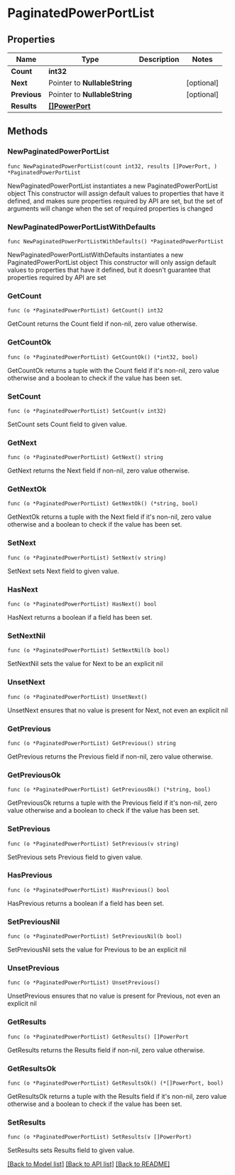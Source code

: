 # PaginatedPowerPortList

## Properties

Name | Type | Description | Notes
------------ | ------------- | ------------- | -------------
**Count** | **int32** |  | 
**Next** | Pointer to **NullableString** |  | [optional] 
**Previous** | Pointer to **NullableString** |  | [optional] 
**Results** | [**[]PowerPort**](PowerPort.md) |  | 

## Methods

### NewPaginatedPowerPortList

`func NewPaginatedPowerPortList(count int32, results []PowerPort, ) *PaginatedPowerPortList`

NewPaginatedPowerPortList instantiates a new PaginatedPowerPortList object
This constructor will assign default values to properties that have it defined,
and makes sure properties required by API are set, but the set of arguments
will change when the set of required properties is changed

### NewPaginatedPowerPortListWithDefaults

`func NewPaginatedPowerPortListWithDefaults() *PaginatedPowerPortList`

NewPaginatedPowerPortListWithDefaults instantiates a new PaginatedPowerPortList object
This constructor will only assign default values to properties that have it defined,
but it doesn't guarantee that properties required by API are set

### GetCount

`func (o *PaginatedPowerPortList) GetCount() int32`

GetCount returns the Count field if non-nil, zero value otherwise.

### GetCountOk

`func (o *PaginatedPowerPortList) GetCountOk() (*int32, bool)`

GetCountOk returns a tuple with the Count field if it's non-nil, zero value otherwise
and a boolean to check if the value has been set.

### SetCount

`func (o *PaginatedPowerPortList) SetCount(v int32)`

SetCount sets Count field to given value.


### GetNext

`func (o *PaginatedPowerPortList) GetNext() string`

GetNext returns the Next field if non-nil, zero value otherwise.

### GetNextOk

`func (o *PaginatedPowerPortList) GetNextOk() (*string, bool)`

GetNextOk returns a tuple with the Next field if it's non-nil, zero value otherwise
and a boolean to check if the value has been set.

### SetNext

`func (o *PaginatedPowerPortList) SetNext(v string)`

SetNext sets Next field to given value.

### HasNext

`func (o *PaginatedPowerPortList) HasNext() bool`

HasNext returns a boolean if a field has been set.

### SetNextNil

`func (o *PaginatedPowerPortList) SetNextNil(b bool)`

 SetNextNil sets the value for Next to be an explicit nil

### UnsetNext
`func (o *PaginatedPowerPortList) UnsetNext()`

UnsetNext ensures that no value is present for Next, not even an explicit nil
### GetPrevious

`func (o *PaginatedPowerPortList) GetPrevious() string`

GetPrevious returns the Previous field if non-nil, zero value otherwise.

### GetPreviousOk

`func (o *PaginatedPowerPortList) GetPreviousOk() (*string, bool)`

GetPreviousOk returns a tuple with the Previous field if it's non-nil, zero value otherwise
and a boolean to check if the value has been set.

### SetPrevious

`func (o *PaginatedPowerPortList) SetPrevious(v string)`

SetPrevious sets Previous field to given value.

### HasPrevious

`func (o *PaginatedPowerPortList) HasPrevious() bool`

HasPrevious returns a boolean if a field has been set.

### SetPreviousNil

`func (o *PaginatedPowerPortList) SetPreviousNil(b bool)`

 SetPreviousNil sets the value for Previous to be an explicit nil

### UnsetPrevious
`func (o *PaginatedPowerPortList) UnsetPrevious()`

UnsetPrevious ensures that no value is present for Previous, not even an explicit nil
### GetResults

`func (o *PaginatedPowerPortList) GetResults() []PowerPort`

GetResults returns the Results field if non-nil, zero value otherwise.

### GetResultsOk

`func (o *PaginatedPowerPortList) GetResultsOk() (*[]PowerPort, bool)`

GetResultsOk returns a tuple with the Results field if it's non-nil, zero value otherwise
and a boolean to check if the value has been set.

### SetResults

`func (o *PaginatedPowerPortList) SetResults(v []PowerPort)`

SetResults sets Results field to given value.



[[Back to Model list]](../README.md#documentation-for-models) [[Back to API list]](../README.md#documentation-for-api-endpoints) [[Back to README]](../README.md)


